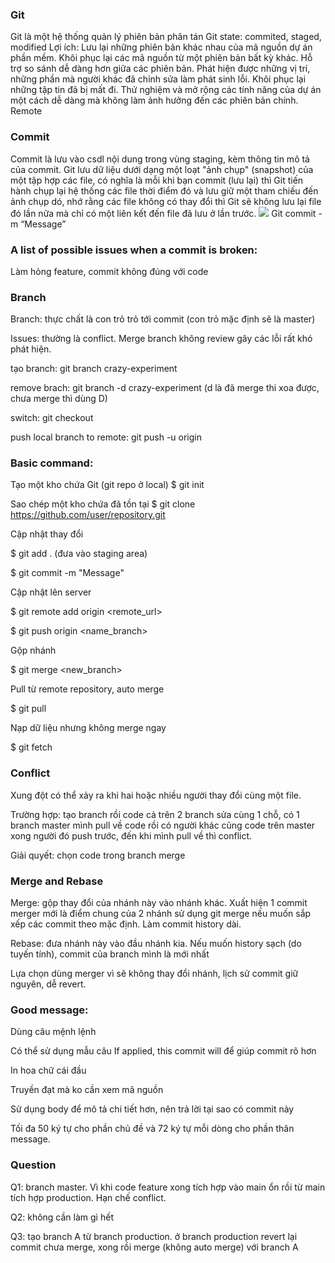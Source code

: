 ### Git
Git là một hệ thống quản lý phiên bản phân tán
Git state: commited, staged, modified
Lợi ích:
Lưu lại những phiên bản khác nhau của mã nguồn dự án phần mềm. 
Khôi phục lại các mã nguồn từ một phiên bản bất kỳ khác. 
Hỗ trợ so sánh dễ dàng hơn giữa các phiên bản. 
Phát hiện được những vị trí, những phần mà người khác đã chỉnh sửa làm phát sinh lỗi. 
Khôi phục lại những tập tin đã bị mất đi. 
Thử nghiệm và mở rộng các tính năng của dự án một cách dễ dàng mà không làm ảnh hưởng đến các phiên bản chính. 
Remote

### Commit
Commit là lưu vào csdl nội dung trong vùng staging, kèm thông tin mô tả của commit.
Git lưu dữ liệu dưới dạng một loạt "ảnh chụp" (snapshot) của một tập hợp các file, có nghĩa là mỗi khi bạn commit (lưu lại) thì Git tiến hành chụp lại hệ thống các file thời điểm đó và lưu giữ một tham chiếu đến ảnh chụp dó, nhớ rằng các file không có thay đổi thì Git sẽ không lưu lại file đó lần nữa mà chỉ có một liên kết đến file đã lưu ở lần trước.
 ![](https://images.viblo.asia/67e40d3c-e395-4a78-a4fd-06be3fe8b6aa.png)
Git commit -m “Message”


### A list of possible issues when a commit is broken: 

Làm hỏng feature, commit không đúng với code 

### Branch
Branch: thực chất là con trỏ trỏ tới commit (con trỏ mặc định sẽ là master)

Issues: thường là conflict. Merge branch không review gây các lỗi rất khó phát hiện. 

tạo branch: git branch crazy-experiment

remove brach: git branch -d crazy-experiment (d là đã merge thi xoa được, chưa merge thì dùng D)

switch: git checkout <ten branch>

push local branch to remote: git push -u origin <branch>


### Basic command:

Tạo một kho chứa Git (git repo ở local)
$ git init

Sao chép một kho chứa đã tồn tại
$ git clone https://github.com/user/repository.git

Cập nhật thay đổi

$ git add . (đưa vào staging area)

$ git commit -m "Message"

Cập nhật lên server

$ git remote add origin <remote_url>

$ git push origin <name_branch>

Gộp nhánh

$ git merge <new_branch>

Pull từ remote repository, auto merge

$ git pull

Nạp dữ liệu nhưng không merge ngay

$ git fetch

### Conflict
Xung đột có thể xảy ra khi hai hoặc nhiều người thay đổi cùng một file.

Trường hợp: tạo branch rồi code cả trên 2 branch sửa cùng 1 chỗ, có 1 branch master mình pull về code rồi có người khác cũng code trên master xong người đó push trước, đến khi mình pull về thì conflict.

Giải quyết: chọn code trong branch merge

### Merge and Rebase
Merge: gộp thay đổi của nhánh này vào nhánh khác. Xuất hiện 1 commit merger mới là điểm chung của 2 nhánh sử dụng git merge nếu muốn sắp xếp các commit theo mặc định. Làm commit history dài.

Rebase: đưa nhánh này vào đầu nhánh kia. Nếu muốn history sạch (do tuyến tính), commit của branch mình là mới nhất

Lựa chọn dùng merger vì sẽ không thay đổi nhánh, lịch sử commit giữ nguyên, dễ revert.

### Good message:

Dùng câu mệnh lệnh

Có thể sử dụng mẫu câu If applied, this commit will để giúp commit rõ hơn

In hoa chữ cái đầu

Truyền đạt mà ko cần xem mã nguồn

Sử dụng body để mô tả chi tiết hơn, nên trả lời tại sao có commit này

Tối đa 50 ký tự cho phần chủ đề và 72 ký tự mỗi dòng cho phần thân message.

### Question
Q1: branch master. Vì khi code feature xong tích hợp vào main ổn rồi từ main tích hợp production. Hạn chế conflict.

Q2: không cần làm gì hết

Q3: tạo branch A từ branch production. ở branch production revert lại commit chưa merge, xong rồi merge (không auto merge) với branch A

